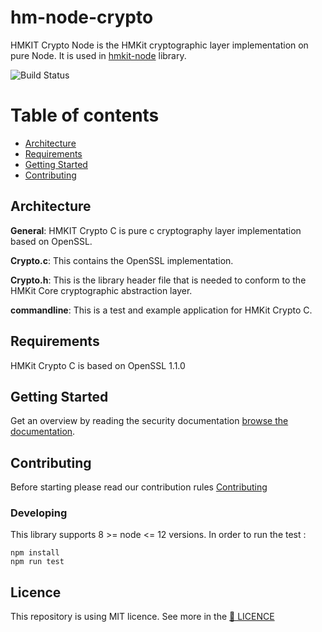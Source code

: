 # hm-node-crypto
HMKIT Crypto Node is the HMKit cryptographic layer implementation on pure Node. It is used in [hmkit-node](https://github.com/highmobility/hmkit-node) library.




![Build Status](https://github.com/highmobility/hm-node-crypto/workflows/Node%20CI/badge.svg)



# Table of contents
* [Architecture](#features)
* [Requirements](#requirements)
* [Getting Started](#getting-started)
* [Contributing](#contributing)


## Architecture

**General**: HMKIT Crypto C is pure c cryptography layer implementation based on OpenSSL. 

**Crypto.c**: This contains the OpenSSL implementation.

**Crypto.h**: This is the library header file that is needed to conform to the HMKit Core cryptographic abstraction layer.

**commandline**: This is a test and example application for HMKit Crypto C.

## Requirements

HMKit Crypto C is based on OpenSSL 1.1.0 

## Getting Started

Get an overview by reading the security documentation [browse the documentation](https://high-mobility.com/learn/documentation/security/overview/).

## Contributing

Before starting please read our contribution rules [Contributing](CONTRIBUTE.md)

### Developing

This library supports 8 >= node <= 12 versions. In order to run the test :

```
npm install
npm run test
```

## Licence
This repository is using MIT licence. See more in the [📘 LICENCE](LICENCE.md)
